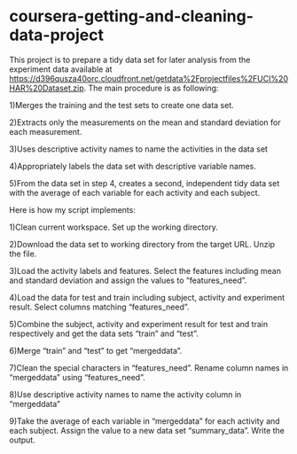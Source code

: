 # coursera-getting-and-cleaning-data-project
This project is to prepare a tidy data set for later analysis from the experiment data available at https://d396qusza40orc.cloudfront.net/getdata%2Fprojectfiles%2FUCI%20HAR%20Dataset.zip. The main procedure is as following:

1)Merges the training and the test sets to create one data set.

2)Extracts only the measurements on the mean and standard deviation for each measurement.

3)Uses descriptive activity names to name the activities in the data set

4)Appropriately labels the data set with descriptive variable names.

5)From the data set in step 4, creates a second, independent tidy data set with the average of each variable for each activity and each subject.



Here is how my script implements:

1)Clean current workspace. Set up the working directory.

2)Download the data set to working directory from the target URL. Unzip the file.

3)Load the activity labels and features. Select the features including mean and standard deviation and assign the values to “features_need”.

4)Load the data for test and train including subject, activity and experiment result. Select columns matching “features_need”.

5)Combine the subject, activity and experiment result for test and train respectively and get the data sets “train” and “test”.

6)Merge “train” and “test” to get “mergeddata”.

7)Clean the special characters in “features_need”. Rename column names in “mergeddata” using “features_need”.

8)Use descriptive activity names to name the activity column in “mergeddata”

9)Take the average of each variable in “mergeddata” for each activity and each subject. Assign the value to a new data set “summary_data”. Write the output.
